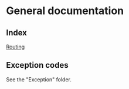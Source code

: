 # General documentation

## Index

[Routing](Routing.md)

## Exception codes

See the "Exception" folder.
